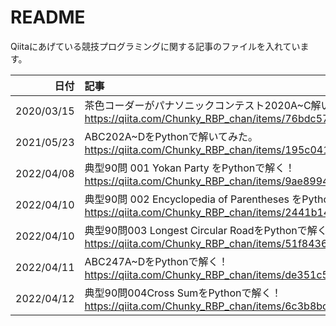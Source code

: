 # README
Qiitaにあげている競技プログラミングに関する記事のファイルを入れています。

| 日付 | 記事 |
|--:|:--|
|2020/03/15|茶色コーダーがパナソニックコンテスト2020A~C解いてみた<br>https://qiita.com/Chunky_RBP_chan/items/76bdc57f80899dfa142e|
|2021/05/23|ABC202A~DをPythonで解いてみた。<br>https://qiita.com/Chunky_RBP_chan/items/195c04113ab442ae9134|
|2022/04/08|典型90問 001 Yokan Party をPythonで解く！<br>https://qiita.com/Chunky_RBP_chan/items/9ae8994fb233cde0ab5b|
|2022/04/10|典型90問 002 Encyclopedia of Parentheses をPythonで解く！<br>https://qiita.com/Chunky_RBP_chan/items/2441b14134312cff32c1|
|2022/04/10|典型90問003 Longest Circular RoadをPythonで解く！<br>https://qiita.com/Chunky_RBP_chan/items/51f8436d8d5533215928|
|2022/04/11|ABC247A~DをPythonで解く！<br>https://qiita.com/Chunky_RBP_chan/items/de351c5a289c78d7a1b7|
|2022/04/12|典型90問004Cross SumをPythonで解く！<br>https://qiita.com/Chunky_RBP_chan/items/6c3b8bc4ae7de5531690|
